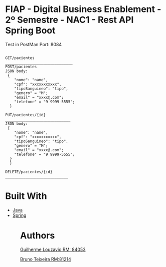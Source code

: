 # FIAP - Digital Business Enablement - 2º Semestre - NAC1 - Rest API Spring Boot

Test in PostMan
Port: 8084

````

GET/pacientes
______________________________
POST/pacientes
JSON body:
 {
    "nome": "name",
    "cpf": "xxxxxxxxxxx",
    "tipoSanguineo": "tipo",
    "genero" = "M";
    "email" = "xxxx@.com";
    "telefone" = "9 9999-5555";
  }

PUT/pacientes/{id}
_____________________________
JSON body:
 {
    "nome": "name",
    "cpf": "xxxxxxxxxxx",
    "tipoSanguineo": "tipo",
    "genero" = "M";
    "email" = "xxxx@.com";
    "telefone" = "9 9999-5555";
  }
  }
  
DELETE/pacientes/{id} 
____________________________
````
# Built With 
<ul>
 <li>
  <a href="https://www.java.com/pt_BR/about/">Java</a>
 <li>
  <a href="https://spring.io/projects/spring-boot">Spring</a>
<ul/>
 
# Authors


  <a href="https://github.com/guilhermelouzavio">Guilherme Louzavio RM: 84053</a>

  <a href="https://github.com/ibrunera">Bruno Teixeira RM:81214</a>

   




